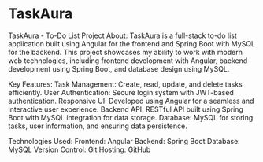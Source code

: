 # TaskAura



TaskAura - To-Do List Project
About:
TaskAura is a full-stack to-do list application built using Angular for the frontend and Spring Boot with MySQL for the backend. This project showcases my ability to work with modern web technologies, including frontend development with Angular, backend development using Spring Boot, and database design using MySQL.

Key Features:
Task Management: Create, read, update, and delete tasks efficiently.
User Authentication: Secure login system with JWT-based authentication.
Responsive UI: Developed using Angular for a seamless and interactive user experience.
Backend API: RESTful API built using Spring Boot with MySQL integration for data storage.
Database: MySQL for storing tasks, user information, and ensuring data persistence.


Technologies Used:
Frontend: Angular
Backend: Spring Boot
Database: MySQL
Version Control: Git
Hosting: GitHub






